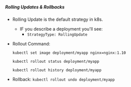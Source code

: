 ##### Rolling Updates & Rollbacks

- Rolling Update is the default strategy in k8s.
  - IF you describe a deployment you'll see:
    - `StrategyType: RollingUpdate`

- Rollout Command: 
  ```
  kubectl set image deployment/myapp nginx=nginx:1.10

  kubectl rollout status deployment/myapp
  
  kubectl rollout history deployment/myapp  
  ```

- Rollback:
  `kubectl rollout undo deployment/myapp`
